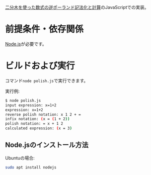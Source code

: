 [二分木を使った数式の逆ポーランド記法化と計算](https://smdn.jp/programming/tips/polish/)のJavaScriptでの実装。

# 前提条件・依存関係
[Node.js](https://nodejs.org/ja/)が必要です。

# ビルドおよび実行
コマンド`node polish.js`で実行できます。

実行例:
```sh
$ node polish.js
input expression: x=1+2
expression: x=1+2
reverse polish notation: x 1 2 + =
infix notation: (x = (1 + 2))
polish notation: = x + 1 2
calculated expression: (x = 3)
```

## Node.jsのインストール方法
Ubuntuの場合:
```sh
sudo apt install nodejs
```
